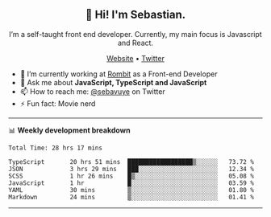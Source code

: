 <h2 align="center">👋 Hi! I'm Sebastian.</h2>
<p align="center">I’m a self-taught front end developer. Currently, my main focus is Javascript and React.</p>
<p align="center">
  <a href="https://sebastianvuye.be">Website</a> •
  <a href="https://twitter.com/sebavuye">Twitter</a>
</p>


- 🔭 I’m currently working at [Rombit](https://rombit.com/) as a Front-end Developer
- 💬 Ask me about **JavaScript, TypeScript and JavaScript**
- 📫 How to reach me: [@sebavuye](https://twitter.com/sebavuye) on Twitter
- ⚡ Fun fact: Movie nerd

-------

📊 **Weekly development breakdown**

<!--START_SECTION:waka-->

```text
Total Time: 28 hrs 17 mins

TypeScript       20 hrs 51 mins  ██████████████████▒░░░░░░   73.72 %
JSON             3 hrs 29 mins   ███░░░░░░░░░░░░░░░░░░░░░░   12.34 %
SCSS             1 hr 26 mins    █▒░░░░░░░░░░░░░░░░░░░░░░░   05.08 %
JavaScript       1 hr            █░░░░░░░░░░░░░░░░░░░░░░░░   03.59 %
YAML             30 mins         ▒░░░░░░░░░░░░░░░░░░░░░░░░   01.80 %
Markdown         24 mins         ▒░░░░░░░░░░░░░░░░░░░░░░░░   01.41 %
```

<!--END_SECTION:waka-->
-------
